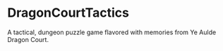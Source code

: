 # DragonCourtTactics
A tactical, dungeon puzzle game flavored with memories from Ye Aulde Dragon Court.
